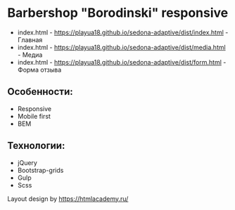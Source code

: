# Barbershop "Borodinski" responsive

 * index.html - https://playua18.github.io/sedona-adaptive/dist/index.html - Главная
 * index.html - https://playua18.github.io/sedona-adaptive/dist/media.html - Медиа
 * index.html - https://playua18.github.io/sedona-adaptive/dist/form.html - Форма отзыва

## Особенности:
 * Responsive
 * Mobile first
 * BEM
 
## Технологии:
 * jQuery
 * Bootstrap-grids
 * Gulp
 * Scss

 Layout design by https://htmlacademy.ru/
 